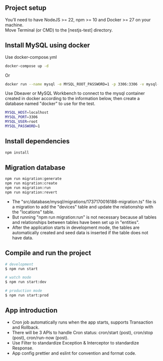 ## Project setup

You’ll need to have NodeJS >= 22, npm >= 10 and Docker >= 27 on your machine.
<br>
Move Terminal (or CMD) to the [nestjs-test] directory.

## Install MySQL using docker

Use docker-compose.yml
```bash
docker-compose up -d
```
Or
```bash
docker run --name mysql -e MYSQL_ROOT_PASSWORD=1 -p 3306:3306 -v mysql-data:/var/lib/mysql -d mysql
```

Use Dbeaver or MySQL Workbench to connect to the mysql container created in docker according to the information below, then create a database named "docker" to use for the test.
```bash
MYSQL_HOST=localhost
MYSQL_PORT=3306
MYSQL_USER=root
MYSQL_PASSWORD=1
```
## Install dependencies

```bash
npm install
```


## Migration database

```bash
npm run migration:generate
npm run migration:create
npm run migration:run
npm run migration:revert
```

- The "src/database/mysql/migrations/1737170016188-migration.ts" file is a migration to add the "devices" table and update the relationship with the "locations" table.<br>
- But running "npm run migration:run" is not necessary because all tables and relationships between tables have been set up in "entities".<br>
- After the application starts in development mode, the tables are automatically created and seed data is inserted if the table does not have data.


## Compile and run the project

```bash
# development
$ npm run start

# watch mode
$ npm run start:dev

# production mode
$ npm run start:prod
```


## App introduction

- Cron job automatically runs when the app starts, supports Transaction and Rollback.<br>
- There will be 3 APIs to handle Cron status: cron/start (post), cron/stop (post), cron/run-now (post).<br>
- Use Filter to standardize Exception & Interceptor to standardize Response.<br>
- App config prettier and eslint for convention and format code.
